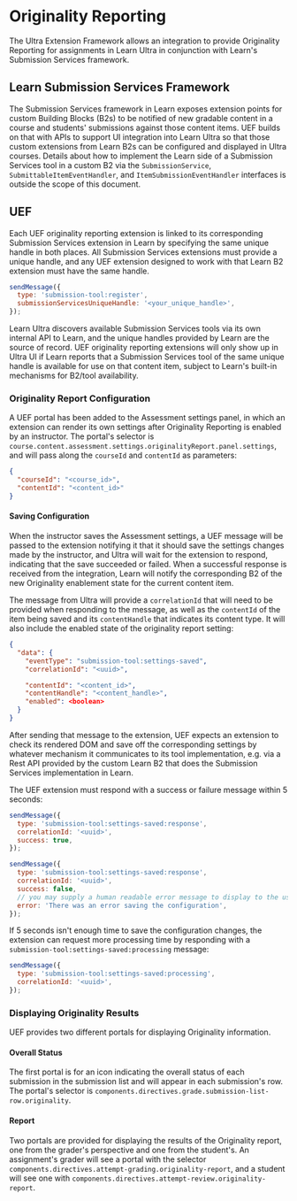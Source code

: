 # Originality Reporting

The Ultra Extension Framework allows an integration to provide Originality
Reporting for assignments in Learn Ultra in conjunction with Learn's Submission
Services framework.

## Learn Submission Services Framework

The Submission Services framework in Learn exposes extension points for custom
Building Blocks (B2s) to be notified of new gradable content in a course and
students' submissions against those content items. UEF builds on that with APIs
to support UI integration into Learn Ultra so that those custom extensions from
Learn B2s can be configured and displayed in Ultra courses. Details about how
to implement the Learn side of a Submission Services tool in a custom B2 via the
`SubmissionService`, `SubmittableItemEventHandler`, and `ItemSubmissionEventHandler`
interfaces is outside the scope of this document.

## UEF

Each UEF originality reporting extension is linked to its corresponding Submission
Services extension in Learn by specifying the same unique handle in both places.
All Submission Services extensions must provide a unique handle, and any UEF
extension designed to work with that Learn B2 extension must have the same handle.

```javascript
sendMessage({
  type: 'submission-tool:register',
  submissionServicesUniqueHandle: '<your_unique_handle>',
});
```

Learn Ultra discovers available Submission Services tools via its own internal API
to Learn, and the unique handles provided by Learn are the source of record. UEF
originality reporting extensions will only show up in Ultra UI if Learn reports
that a Submission Services tool of the same unique handle is available for use on
that content item, subject to Learn's built-in mechanisms for B2/tool availability.

### Originality Report Configuration

A UEF portal has been added to the Assessment settings panel, in which an
extension can render its own settings after Originality Reporting is enabled by
an instructor. The portal's selector is
`course.content.assessment.settings.originalityReport.panel.settings`,
and will pass along the `courseId` and `contentId` as parameters:

```json
{
  "courseId": "<course_id>",
  "contentId": "<content_id>"
}
```

#### Saving Configuration

When the instructor saves the Assessment settings, a UEF message will be passed
to the extension notifying it that it should save the settings changes made by
the instructor, and Ultra will wait for the extension to respond, indicating
that the save succeeded or failed. When a successful response is received from
the integration, Learn will notify the corresponding B2 of the new Originality
enablement state for the current content item.

The message from Ultra will provide a `correlationId` that will need to be
provided when responding to the message, as well as the `contentId` of the item
being saved and its `contentHandle` that indicates its content type. It will also
include the enabled state of the originality report setting:

```json
{
  "data": {
    "eventType": "submission-tool:settings-saved",
    "correlationId": "<uuid>",

    "contentId": "<content_id>",
    "contentHandle": "<content_handle>",
    "enabled": <boolean>
  }
}
```

After sending that message to the extension, UEF expects an extension to check
its rendered DOM and save off the corresponding settings by whatever mechanism
it communicates to its tool implementation, e.g. via a Rest API provided by the
custom Learn B2 that does the Submission Services implementation in Learn.

The UEF extension must respond with a success or failure message within 5 seconds:

```javascript
sendMessage({
  type: 'submission-tool:settings-saved:response',
  correlationId: '<uuid>',
  success: true,
});

sendMessage({
  type: 'submission-tool:settings-saved:response',
  correlationId: '<uuid>',
  success: false,
  // you may supply a human readable error message to display to the user
  error: 'There was an error saving the configuration',
});
```

If 5 seconds isn't enough time to save the configuration changes, the extension
can request more processing time by responding with a
`submission-tool:settings-saved:processing` message:

```javascript
sendMessage({
  type: 'submission-tool:settings-saved:processing',
  correlationId: '<uuid>',
});
```

### Displaying Originality Results

UEF provides two different portals for displaying Originality information.

#### Overall Status

The first portal is for an icon indicating the overall status of each
submission in the submission list and will appear in each submission's row. The
portal's selector is
`components.directives.grade.submission-list-row.originality`.

#### Report

Two portals are provided for displaying the results of the Originality report,
one from the grader's perspective and one from the student's. An assignment's
grader will see a portal with the selector
`components.directives.attempt-grading.originality-report`,
and a student will see one with
`components.directives.attempt-review.originality-report`.

